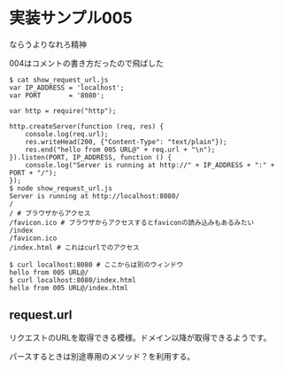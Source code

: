 # 実装サンプル005
ならうよりなれろ精神

004はコメントの書き方だったので飛ばした

```
$ cat show_request_url.js
var IP_ADDRESS = 'localhost';
var PORT       = '8080';

var http = require("http");

http.createServer(function (req, res) {
    console.log(req.url);
    res.writeHead(200, {"Content-Type": "text/plain"});
    res.end("hello from 005 URL@" + req.url + "\n");
}).listen(PORT, IP_ADDRESS, function () {
    console.log("Server is running at http://" + IP_ADDRESS + ":" + PORT + "/");
});
$ node show_request_url.js
Server is running at http://localhost:8080/
/
/ # ブラウザからアクセス
/favicon.ico # ブラウザからアクセスするとfaviconの読み込みもあるみたい
/index
/favicon.ico
/index.html # これはcurlでのアクセス

$ curl localhost:8080 # ここからは別のウィンドウ
hello from 005 URL@/
$ curl localhost:8080/index.html
hello from 005 URL@/index.html
```

## request.url
リクエストのURLを取得できる模様。ドメイン以降が取得できるようです。

パースするときは別途専用のメソッド？を利用する。
